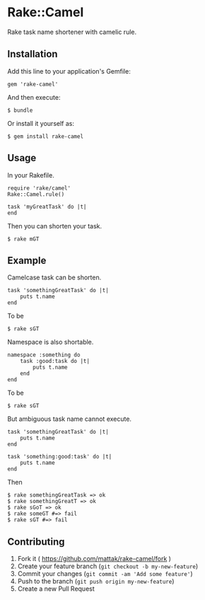 # Rake::Camel

Rake task name shortener with camelic rule.

## Installation

Add this line to your application's Gemfile:

    gem 'rake-camel'

And then execute:

    $ bundle

Or install it yourself as:

    $ gem install rake-camel

## Usage

In your Rakefile.

    require 'rake/camel'
    Rake::Camel.rule()

    task 'myGreatTask' do |t|
    end

Then you can shorten your task.

    $ rake mGT

## Example

Camelcase task can be shorten.

    task 'somethingGreatTask' do |t|
        puts t.name
    end

To be

    $ rake sGT

Namespace is also shortable.

    namespace :something do
        task :good:task do |t|
            puts t.name
        end
    end

To be

    $ rake sGT

But ambiguous task name cannot execute.

    task 'somethingGreatTask' do |t|
        puts t.name
    end

    task 'something:good:task' do |t|
        puts t.name
    end

Then

    $ rake somethingGreatTask => ok
    $ rake somethingGreatT => ok
    $ rake sGoT => ok
    $ rake someGT #=> fail
    $ rake sGT #=> fail

## Contributing

1. Fork it ( https://github.com/mattak/rake-camel/fork )
2. Create your feature branch (`git checkout -b my-new-feature`)
3. Commit your changes (`git commit -am 'Add some feature'`)
4. Push to the branch (`git push origin my-new-feature`)
5. Create a new Pull Request
